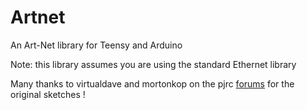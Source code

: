 # Artnet

An Art-Net library for Teensy and Arduino

Note: this library assumes you are using the standard Ethernet library

Many thanks to virtualdave and mortonkop on the pjrc [forums](http://forum.pjrc.com/threads/24688-Artnet-to-OctoWS2811?highlight=artnet) for the original sketches !